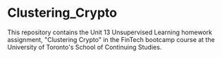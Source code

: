 # Clustering_Crypto
This repository contains the Unit 13 Unsupervised Learning homework assignment, "Clustering Crypto"  in the FinTech bootcamp course at the University of Toronto's School of Continuing Studies.
